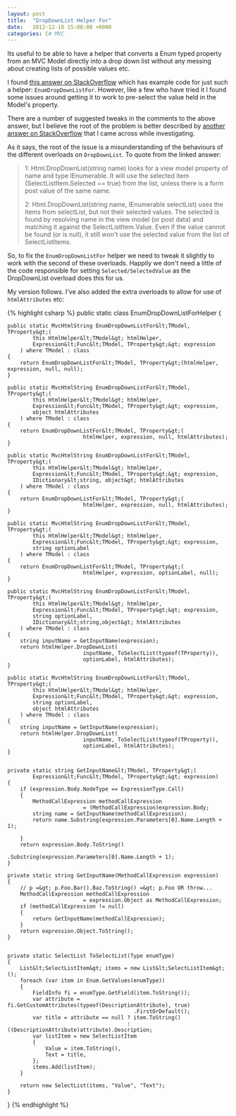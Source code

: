 ```yaml
---
layout: post
title:  "DropDownList Helper For"
date:   2012-12-18 15:08:00 +0000
categories: C# MVC
---
```


Its useful to be able to have a helper that converts a Enum typed property from an MVC Model directly into a drop down list without any messing about creating lists of possible values etc.

I found [this answer on StackOverflow](http://stackoverflow.com/a/4656800/592111) which has example code for just such a helper: `EnumDropDownListFor`. However, like a few who have tried it I found some issues around getting it to work to pre-select the value held in the Model's property.

There are a number of suggested tweaks in the comments to the above answer, but I believe the root of the problem is better described by [another answer on StackOverflow](http://stackoverflow.com/a/2410614/592111) that I came across while investigating.

As it says, the root of the issue is a misunderstanding of the behaviours of the different overloads on `DropDownList`. To quote from the linked answer:

> 1: Html.DropDownList(string name) looks for a view model property of name and type IEnumerable<selectlistitem>. It will use the selected item (SelectListItem.Selected == true) from the list, unless there is a form post value of the same name.</selectlistitem>
>
> 2: Html.DropDownList(string name, IEnumerable<selectlistitem> selectList) uses the items from selectList, but not their selected values. The selected is found by resolving name in the view model (or post data) and matching it against the SelectListItem.Value. Even if the value cannot be found (or is null), it still won't use the selected value from the list of SelectListItems.</selectlistitem>

So, to fix the `EnumDropDownListFor` helper we need to tweak it slightly to work with the second of these overloads. Happily we don't need a little of the code responsible for setting `Selected/SelectedValue` as the DropDownList overload does this for us.

My version follows. I've also added the extra overloads to allow for use of `htmlAttributes` etc:

{% highlight csharp %}
public static class EnumDropDownListForHelper
{

    public static MvcHtmlString EnumDropDownListFor&lt;TModel, TProperty&gt;(
            this HtmlHelper&lt;TModel&gt; htmlHelper, 
            Expression&lt;Func&lt;TModel, TProperty&gt;&gt; expression
        ) where TModel : class
    {
        return EnumDropDownListFor&lt;TModel, TProperty&gt;(htmlHelper, expression, null, null);
    }

    public static MvcHtmlString EnumDropDownListFor&lt;TModel, TProperty&gt;(
            this HtmlHelper&lt;TModel&gt; htmlHelper, 
            Expression&lt;Func&lt;TModel, TProperty&gt;&gt; expression, 
            object htmlAttributes
        ) where TModel : class
    {
        return EnumDropDownListFor&lt;TModel, TProperty&gt;(
                            htmlHelper, expression, null, htmlAttributes);
    }

    public static MvcHtmlString EnumDropDownListFor&lt;TModel, TProperty&gt;(
            this HtmlHelper&lt;TModel&gt; htmlHelper, 
            Expression&lt;Func&lt;TModel, TProperty&gt;&gt; expression, 
            IDictionary&lt;string, object&gt; htmlAttributes
        ) where TModel : class
    {
        return EnumDropDownListFor&lt;TModel, TProperty&gt;(
                            htmlHelper, expression, null, htmlAttributes);
    }

    public static MvcHtmlString EnumDropDownListFor&lt;TModel, TProperty&gt;(
            this HtmlHelper&lt;TModel&gt; htmlHelper, 
            Expression&lt;Func&lt;TModel, TProperty&gt;&gt; expression, 
            string optionLabel
        ) where TModel : class
    {
        return EnumDropDownListFor&lt;TModel, TProperty&gt;(
                            htmlHelper, expression, optionLabel, null);
    }

    public static MvcHtmlString EnumDropDownListFor&lt;TModel, TProperty&gt;(
            this HtmlHelper&lt;TModel&gt; htmlHelper, 
            Expression&lt;Func&lt;TModel, TProperty&gt;&gt; expression, 
            string optionLabel, 
            IDictionary&lt;string,object&gt; htmlAttributes
        ) where TModel : class
    {
        string inputName = GetInputName(expression);
        return htmlHelper.DropDownList(
                            inputName, ToSelectList(typeof(TProperty)), 
                            optionLabel, htmlAttributes);
    }

    public static MvcHtmlString EnumDropDownListFor&lt;TModel, TProperty&gt;(
            this HtmlHelper&lt;TModel&gt; htmlHelper, 
            Expression&lt;Func&lt;TModel, TProperty&gt;&gt; expression, 
            string optionLabel, 
            object htmlAttributes
        ) where TModel : class
    {
        string inputName = GetInputName(expression);
        return htmlHelper.DropDownList(
                            inputName, ToSelectList(typeof(TProperty)), 
                            optionLabel, htmlAttributes);
    }


    private static string GetInputName&lt;TModel, TProperty&gt;(
            Expression&lt;Func&lt;TModel, TProperty&gt;&gt; expression)
    {
        if (expression.Body.NodeType == ExpressionType.Call)
        {
            MethodCallExpression methodCallExpression 
                            = (MethodCallExpression)expression.Body;
            string name = GetInputName(methodCallExpression);
            return name.Substring(expression.Parameters[0].Name.Length + 1);

        }
        return expression.Body.ToString()
                            .Substring(expression.Parameters[0].Name.Length + 1);
    }

    private static string GetInputName(MethodCallExpression expression)
    {
        // p =&gt; p.Foo.Bar().Baz.ToString() =&gt; p.Foo OR throw...
        MethodCallExpression methodCallExpression 
                            = expression.Object as MethodCallExpression;
        if (methodCallExpression != null)
        {
            return GetInputName(methodCallExpression);
        }
        return expression.Object.ToString();
    }


    private static SelectList ToSelectList(Type enumType)
    {
        List&lt;SelectListItem&gt; items = new List&lt;SelectListItem&gt;();
        foreach (var item in Enum.GetValues(enumType))
        {
            FieldInfo fi = enumType.GetField(item.ToString());
            var attribute = fi.GetCustomAttributes(typeof(DescriptionAttribute), true)
                                            .FirstOrDefault();
            var title = attribute == null ? item.ToString() 
                                          : ((DescriptionAttribute)attribute).Description;
            var listItem = new SelectListItem
            {
                Value = item.ToString(),
                Text = title,
            };
            items.Add(listItem);
        }

        return new SelectList(items, "Value", "Text");
    }
}
{% endhighlight %}